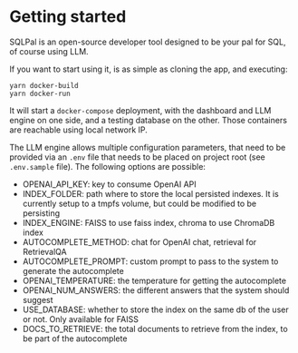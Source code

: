 # Getting started

SQLPal is an open-source developer tool designed to be your pal for SQL, of course using LLM.

If you want to start using it, is as simple as cloning the app, and executing:

```
yarn docker-build
yarn docker-run
```

It will start a `docker-compose` deployment, with the dashboard and LLM engine on one side, and a testing database on the other. Those containers are reachable using local network IP.

The LLM engine allows multiple configuration parameters, that need to be provided via an `.env` file that needs to be placed on project root (see `.env.sample` file).
The following options are possible:

- OPENAI_API_KEY: key to consume OpenAI API
- INDEX_FOLDER: path where to store the local persisted indexes. It is currently setup to a tmpfs volume, but could be modified to be persisting
- INDEX_ENGINE: FAISS to use faiss index, chroma to use ChromaDB index
- AUTOCOMPLETE_METHOD: chat for OpenAI chat, retrieval for RetrievalQA
- AUTOCOMPLETE_PROMPT: custom prompt to pass to the system to generate the autocomplete
- OPENAI_TEMPERATURE: the temperature for getting the autocomplete
- OPENAI_NUM_ANSWERS: the different answers that the system should suggest
- USE_DATABASE: whether to store the index on the same db of the user or not. Only available for FAISS
- DOCS_TO_RETRIEVE: the total documents to retrieve from the index, to be part of the autocomplete
